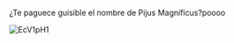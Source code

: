 ¿Te paguece guisible el nombre de Pijus Magníficus?poooo

![EcV1pH1](https://user-images.githubusercontent.com/114620864/219907428-3bd85bb2-e6a3-483b-b2dc-69b1aec415c4.gif)

<!--
**Mariovalcen/Mariovalcen** is a ✨ _special_ ✨ repository because its `README.md` (this file) appears on your GitHub profile.

Here are some ideas to get you started:




- 🔭 I’m currently working on ...
- 🌱 I’m currently learning ...
- 👯 I’m looking to collaborate on ...
- 🤔 I’m looking for help with ...
- 💬 Ask me about ...
- 📫 How to reach me: ...
- 😄 Pronouns: ...
- ⚡ Fun fact: ...
-->
